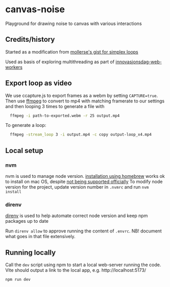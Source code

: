 # canvas-noise

Playground for drawing noise to canvas with various interactions

## Credits/history

Started as a modification from [mollerse's gist for simplex loops](https://gist.github.com/mollerse/3bcaedb67d463b8d6a6558c3dc634b30)

Used as basis of exploring multithreading as part of [innovasjonsdag-web-workers](https://github.com/nrkno/innovasjonsdag-web-workers)

## Export loop as video

We use ccapture.js to export frames as a webm by setting `CAPTURE=true`.
Then use [ffmpeg](https://ffmpeg.org/) to convert to mp4 with matching framerate to our settings and then looping 3 times to generate a file with

```sh
  ffmpeg -i path-to-exported.webm -r 25 output.mp4
```

To generate a loop:

```sh
  ffmpeg -stream_loop 3 -i output.mp4 -c copy output-loop_x4.mp4
```

## Local setup

### nvm

nvm is used to manage node version. [installation using homebrew](https://formulae.brew.sh/formula/nvm) works ok to install on mac OS, despite [not being supported officially](https://github.com/nvm-sh/nvm?tab=readme-ov-file#important-notes)
To modify node version for the project, update version number in `.nvmrc` and run `nvm install`

### direnv

[direnv](https://direnv.net/) is used to help automate correct node version and keep npm packages up to date

Run `direnv allow` to approve running the content of `.envrc`. NB! document what goes in that file extensively.

## Running locally

Call the `dev` script using npm to start a local web-server running the code. Vite should output a link to the local app, e.g. http://localhost:5173/

```sh
npm run dev
```
